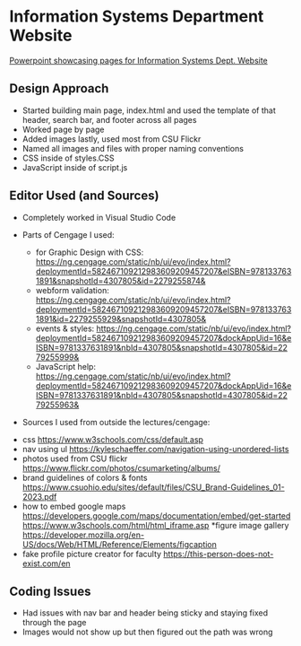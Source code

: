 # Information Systems Department Website

[Powerpoint showcasing pages for Information Systems Dept. Website ](https://github.com/E5H4/information-sys-website/blob/master/IST%20450%20FIN%20PROJECT.pptx)

Design Approach
---------------

- Started building main page, index.html and used the template of that header, search bar, and footer across all pages
- Worked page by page
- Added images lastly, used most from CSU Flickr
- Named all images and files with proper naming conventions
- CSS inside of styles.CSS
- JavaScript inside of script.js

Editor Used (and Sources)
-------------------------

- Completely worked in Visual Studio Code
- Parts of Cengage I used:
    * for Graphic Design with CSS:
        https://ng.cengage.com/static/nb/ui/evo/index.html?deploymentId=582467109212983609209457207&eISBN=9781337631891&snapshotId=4307805&id=2279255874&
    * webform validation:
        https://ng.cengage.com/static/nb/ui/evo/index.html?deploymentId=582467109212983609209457207&eISBN=9781337631891&id=2279255929&snapshotId=4307805&
    * events & styles:
        https://ng.cengage.com/static/nb/ui/evo/index.html?deploymentId=582467109212983609209457207&dockAppUid=16&eISBN=9781337631891&nbId=4307805&snapshotId=4307805&id=2279255999&
    * JavaScript help:
        https://ng.cengage.com/static/nb/ui/evo/index.html?deploymentId=582467109212983609209457207&dockAppUid=16&eISBN=9781337631891&nbId=4307805&snapshotId=4307805&id=2279255963&
    


- Sources I used from outside the lectures/cengage:
* css
    https://www.w3schools.com/css/default.asp
* nav using ul
    https://kyleschaeffer.com/navigation-using-unordered-lists
* photos used from CSU flickr
    https://www.flickr.com/photos/csumarketing/albums/
* brand guidelines of colors & fonts
    https://www.csuohio.edu/sites/default/files/CSU_Brand-Guidelines_01-2023.pdf
* how to embed google maps
    https://developers.google.com/maps/documentation/embed/get-started
    https://www.w3schools.com/html/html_iframe.asp
*figure image gallery
    https://developer.mozilla.org/en-US/docs/Web/HTML/Reference/Elements/figcaption
* fake profile picture creator for faculty
    https://this-person-does-not-exist.com/en
    


Coding Issues
---------------

- Had issues with nav bar and header being sticky and staying fixed through the page
- Images would not show up but then figured out the path was wrong
